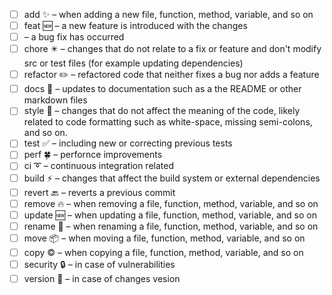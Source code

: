 - [ ] add ✨ – when adding a new file, function, method, variable, and so on
- [ ] feat 🆕 – a new feature is introduced with the changes
- [ ]  – a bug fix has occurred
- [ ] chore ✴️ – changes that do not relate to a fix or feature and don't modify src or test files (for example updating dependencies)
- [ ] refactor ✏️ – refactored code that neither fixes a bug nor adds a feature
- [ ] docs 📄 – updates to documentation such as a the README or other markdown files
- [ ] style 🎨 – changes that do not affect the meaning of the code, likely related to code formatting such as white-space, missing semi-colons, and so on.
- [ ] test ✅ – including new or correcting previous tests
- [ ] perf 🍀 – perfornce improvements
- [ ] ci ➰ – continuous integration related
- [ ] build ⚡ – changes that affect the build system or external dependencies
- [ ] revert 🔙 – reverts a previous commit
- [ ] remove 🔥 – when removing a file, function, method, variable, and so on
- [ ] update 🆕 – when updating a file, function, method, variable, and so on
- [ ] rename 🔁 – when renaming a file, function, method, variable, and so on
- [ ] move 📦 – when moving a file, function, method, variable, and so on
- [ ] copy ©️ – when copying a file, function, method, variable, and so on
- [ ] security 🔒 – in case of vulnerabilities
- [ ] version 🔏 – in case of changes vesion